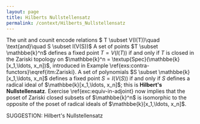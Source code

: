 ```yaml
---
layout: page
title: Hilberts Nullstellensatz
permalink: /context/Hilberts_Nullstellensatz
---
```

The unit and counit encode relations $ T \subset V(I(T))\quad \text{and}\quad S \subset I(V(S))$  A set of points $T \subset \mathbbe{k}^n$ defines a fixed point $T = V(I(T))$ if and only if $T$ is closed in the Zariski topology on $\mathbbe{k}^n = \textup{Spec}(\mathbbe{k}[x_1,\ldots, x_n])$, introduced in Example \ref{exs:contra-functors}\eqref{itm:Zariski}. A set of polynomials $S \subset \mathbbe{k}[x_1,\ldots, x_n]$ defines a fixed point $S = I(V(S))$ if and only if $S$ defines a radical ideal of $\mathbbe{k}[x_1,\ldots, x_n]$; this is **Hilbert's Nullstellensatz**. Exercise \ref{exc:equiv-in-adjoint} now implies that the poset of Zariski closed subsets of $\mathbbe{k}^n$ is isomorphic to the opposite of the poset of radical ideals of $\mathbbe{k}[x_1,\ldots, x_n]$.


SUGGESTION: Hilbert's Nullstellensatz